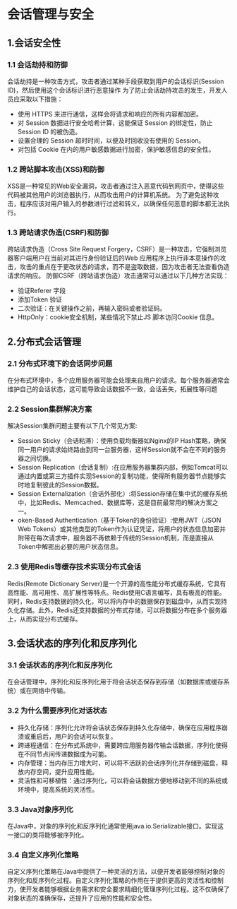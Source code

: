 # 会话管理与安全

## 1.会话安全性
### 1.1 会话劫持和防御
会话劫持是一种攻击方式，攻击者通过某种手段获取到用户的会话标识(Session ID)，然后使用这个会话标识进行恶意操作
为了防止会话劫持攻击的发生，开发人员应采取以下措施：
- 使用 HTTPS 来进行通信，这样会将请求和响应的所有内容都加密。
- 对 Session 数据进行安全哈希计算，这能保证 Session 的绑定性，防止 Session ID 的被伪造。
- 设置合理的 Session 超时时间，以便及时回收没有使用的 Session。
- 对包括 Cookie 在内的用户敏感数据进行加密，保护敏感信息的安全性。

### 1.2 跨站脚本攻击(XSS)和防御
XSS是一种常见的Web安全漏洞，攻击者通过注入恶意代码到网页中，使得这些代码被其他用户的浏览器执行，从而攻击用户的计算机系统。
为了避免这种攻击，程序应该对用户输入的参数进行过滤和转义，以确保任何恶意的脚本都无法执行。

### 1.3 跨站请求伪造(CSRF)和防御
跨站请求伪造（Cross Site Request Forgery，CSRF）是一种攻击，它强制浏览器客户端用户在当前对其进行身份验证后的Web 应用程序上执行非本意操作的攻击，攻击的重点在于更改状态的请求，而不是盗取数据，因为攻击者无法查看伪造请求的响应。
防御CSRF（跨站请求伪造）攻击通常可以通过以下几种方法实现：
- 验证Referer 字段
- 添加Token 验证
- 二次验证：在关键操作之前，再输入密码或者验证码。
- HttpOnly：cookie安全机制，某些情况下禁止JS 脚本访问Cookie 信息。


## 2.分布式会话管理
### 2.1 分布式环境下的会话同步问题
在分布式环境中，多个应用服务器可能会处理来自用户的请求。每个服务器通常会维护自己的会话状态，这可能导致会话数据不一致，会话丢失，拓展性等问题

### 2.2 Session集群解决方案
解决Session集群问题主要有以下几个常见方案:
- Session Sticky（会话粘滞）：使用负载均衡器如Nginx的IP Hash策略，确保同一用户的请求始终路由到同一台服务器，这样Session就不会在不同的服务器之间切换。
- Session Replication（会话复制）:在应用服务器集群内部，例如Tomcat可以通过内置或第三方插件实现Session的复制功能，使得所有服务器节点能够实时地复制彼此的Session数据。
- Session Externalization（会话外部化）:将Session存储在集中式的缓存系统中，比如Redis、Memcached、数据库等，这是目前最常用的解决方案之一。
- oken-Based Authentication（基于Token的身份验证）:使用JWT（JSON Web Tokens）或其他类型的Token作为认证凭证，将用户的状态信息加密并附带在每次请求中，服务器不再依赖于传统的Session机制，而是直接从Token中解密出必要的用户状态信息。

### 2.3 使用Redis等缓存技术实现分布式会话
Redis(Remote Dictionary Server)是一个开源的高性能分布式缓存系统，它具有高性能、高可用性、高扩展性等特点。Redis使用C语言编写，具有极高的性能。同时，Redis支持数据的持久化，可以将内存中的数据保存到磁盘中，从而实现持久化存储。此外，Redis还支持数据的分布式存储，可以将数据分布在多个服务器上，从而实现分布式缓存。


## 3.会话状态的序列化和反序列化
### 3.1 会话状态的序列化和反序列化
在会话管理中，序列化和反序列化用于将会话状态保存到存储（如数据库或缓存系统）或在网络中传输。

### 3.2 为什么需要序列化对话状态
- 持久化存储：序列化允许将会话状态保存到持久化存储中，确保在应用程序崩溃或重启后，用户的会话可以恢复。
- 跨进程通信：在分布式系统中，需要跨应用服务器传输会话数据，序列化使得在不同节点间传递数据成为可能。
- 内存管理：当内存压力增大时，可以将不活跃的会话序列化并存储到磁盘，释放内存空间，提升应用性能。
- 灵活性和可移植性：通过序列化，可以将会话数据方便地移动到不同的系统或环境中，提高系统的灵活性。

### 3.3 Java对象序列化
在Java中，对象的序列化和反序列化通常使用java.io.Serializable接口。实现这一接口的类将能够被序列化。

### 3.4 自定义序列化策略
自定义序列化策略在Java中提供了一种灵活的方法，以便开发者能够控制对象的序列化和反序列化过程。自定义序列化策略的作用在于提供更高的灵活性和控制力，使开发者能够根据业务需求和安全要求精细化管理序列化过程。这不仅确保了对象状态的准确保存，还提升了应用的性能和安全性。
